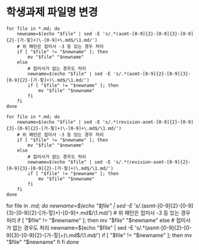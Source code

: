 # 학생과제 파일명 변경

```
for file in *.md; do
    newname=$(echo "$file" | sed -E 's/.*(asmt-[0-9]{2}-[0-9]{3}-[0-9]{2}-[가-힣]+)\-[0-9]+\.md$/\1.md/')
    # 위 패턴은 접미사 -3 등 있는 경우 처리
    if [ "$file" != "$newname" ]; then
        mv "$file" "$newname"
    else
        # 접미사가 없는 경우도 처리
        newname=$(echo "$file" | sed -E 's/.*(asmt-[0-9]{2}-[0-9]{3}-[0-9]{2}-[가-힣]+)\.md$/\1.md/')
        if [ "$file" != "$newname" ]; then
            mv "$file" "$newname"
        fi
    fi
done
```


```
for file in *.md; do
    newname=$(echo "$file" | sed -E 's/.*(revision-asmt-[0-9]{2}-[0-9]{3}-[0-9]{2}-[가-힣]+)\-[0-9]+\.md$/\1.md/')
    # 위 패턴은 접미사 -3 등 있는 경우 처리
    if [ "$file" != "$newname" ]; then
        mv "$file" "$newname"
    else
        # 접미사가 없는 경우도 처리
        newname=$(echo "$file" | sed -E 's/.*(revision-asmt-[0-9]{2}-[0-9]{3}-[0-9]{2}-[가-힣]+)\.md$/\1.md/')
        if [ "$file" != "$newname" ]; then
            mv "$file" "$newname"
        fi
    fi
done
```

for file in *.md; do
    newname=$(echo "$file" | sed -E 's/.*(asmt-[0-9]{2}-[0-9]{3}-[0-9]{2}-[가-힣]+)\-[0-9]+\.md$/\1.md/')
    # 위 패턴은 접미사 -3 등 있는 경우 처리
    if [ "$file" != "$newname" ]; then
        mv "$file" "$newname"
    else
        # 접미사가 없는 경우도 처리
        newname=$(echo "$file" | sed -E 's/.*(asmt-[0-9]{2}-[0-9]{3}-[0-9]{2}-[가-힣]+)\.md$/\1.md/')
        if [ "$file" != "$newname" ]; then
            mv "$file" "$newname"
        fi
    fi
done